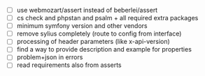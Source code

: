- [ ] use webmozart/assert instead of beberlei/assert
- [ ] cs check and phpstan and psalm + all required extra packages
- [ ] minimum symfony version and other vendors
- [ ] remove sylius completely (route to config from interface)
- [ ] processing of header parameters (like x-api-version)
- [ ] find a way to provide description and example for properties
- [ ] problem+json in errors
- [ ] read requirements also from asserts
